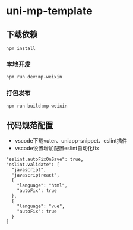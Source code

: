 # uni-mp-template

## 下载依赖
```
npm install
```

### 本地开发
```
npm run dev:mp-weixin
```

### 打包发布
```
npm run build:mp-weixin
```

## 代码规范配置

* vscode下载vuter、uniapp-snippet、eslint插件
* vscode设置增加配置eslint自动化fix
```
"eslint.autoFixOnSave": true,
"eslint.validate": [
  "javascript",
  "javascriptreact",
  {
    "language": "html",
    "autoFix": true
  },
  {
    "language": "vue",
    "autoFix": true
  }
]
```
